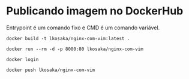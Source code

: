# Publicando imagem no DockerHub

Entrypoint é um comando fixo e CMD é um comando variável.

```
docker build -t lkosaka/nginx-com-vim:latest .
```

```
docker run --rm -d -p 8080:80 lkosaka/nginx-com-vim
```

```
docker login
```

```
docker push lkosaka/nginx-com-vim
```